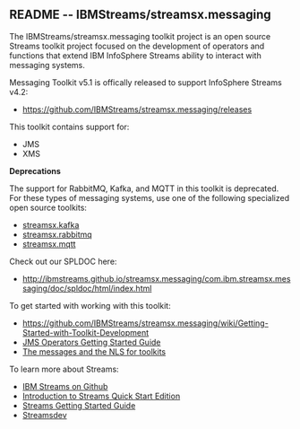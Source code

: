 ## README --  IBMStreams/streamsx.messaging

The IBMStreams/streamsx.messaging toolkit project is an open source Streams toolkit project focused on the development of operators and functions that extend IBM InfoSphere Streams ability to interact with messaging systems.

Messaging Toolkit v5.1 is offically released to support InfoSphere Streams v4.2:
* https://github.com/IBMStreams/streamsx.messaging/releases

This toolkit contains support for: 

* JMS
* XMS

**Deprecations**

The support for RabbitMQ, Kafka, and MQTT in this toolkit is deprecated. For these types of messaging systems, use one of the following specialized open source toolkits:

* [streamsx.kafka](https://github.com/IBMStreams/streamsx.kafka)
* [streamsx.rabbitmq](https://github.com/IBMStreams/streamsx.rabbitmq)
* [streamsx.mqtt](https://github.com/IBMStreams/streamsx.mqtt)


Check out our SPLDOC here: 
* http://ibmstreams.github.io/streamsx.messaging/com.ibm.streamsx.messaging/doc/spldoc/html/index.html

To get started with working with this toolkit:
* https://github.com/IBMStreams/streamsx.messaging/wiki/Getting-Started-with-Toolkit-Development
* [JMS Operators Getting Started Guide](http://ibmstreams.github.io/streamsx.documentation/docs/4.1/messaging/jms-operators-getting-started/)
* [The messages and the NLS for toolkits](https://github.com/IBMStreams/administration/wiki/Messages-and-National-Language-Support-for-toolkits)


To learn more about Streams:

* [IBM Streams on Github](http://ibmstreams.github.io)
* [Introduction to Streams Quick Start Edition](http://ibmstreams.github.io/streamsx.documentation/docs/4.2/qse-intro/)
* [Streams Getting Started Guide](http://ibmstreams.github.io/streamsx.documentation/docs/4.2/qse-getting-started/)
* [Streamsdev](https://developer.ibm.com/streamsdev/)


